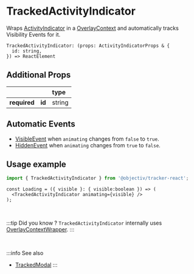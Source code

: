 # TrackedActivityIndicator

Wraps [ActivityIndicator](https://reactnative.dev/docs/activityindicator) in a [OverlayContext](/taxonomy/reference/location-contexts/OverlayContext.md) and automatically tracks Visibility Events for it.

```tsx
TrackedActivityIndicator: (props: ActivityIndicatorProps & {
  id: string,
}) => ReactElement
```

## Additional Props
|               |         | type      | 
|:-------------:|:--------|:----------|
| **required**  | **id**  | string    |

## Automatic Events
- [VisibleEvent](/taxonomy/reference/events/VisibleEvent.md) when `animating` changes from `false` to `true`.
- [HiddenEvent](/taxonomy/reference/events/HiddenEvent.md) when `animating` changes from `true` to `false`.

## Usage example

```jsx
import { TrackedActivityIndicator } from '@objectiv/tracker-react';
```

```tsx
const Loading = ({ visible }: { visible:boolean }) => (
  <TrackedActivityIndicator animating={visible} />
);
```

<br />

:::tip Did you know ?
`TrackedActivityIndicator` internally uses [OverlayContextWrapper](/tracking/react/api-reference/locationWrappers/OverlayContextWrapper.md).
:::

<br />

:::info See also
- [TrackedModal](/tracking/react-native/api-reference/trackedComponents/TrackedModal.md)
:::
